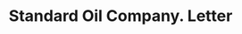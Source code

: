 ---
doi: 10.7916/D8W67Z0D
date_other: '1916'
date_other_textual: '1916'
form: correspondence
genre:
- Letters (correspondence)
name:
- Standard Oil Company
object_in_context_url: https://biggert.cul.columbia.edu/items/view/ave_biggert_01810
subject_hierarchical_geographic:
- Sugar Creek, Missouri, United States
- Wood River, Illinois, United States
- Whiting, Indiana, United States
subject_name:
- Standard Oil Company
title: Standard Oil Company. Letter
sort_title: Standard Oil Company. Letter
call_number: ave_biggert_01810
coordinates:
- 39.11805555555556,-94.43555555555555
- 38.863055555555555,-90.0886111111111
- 41.67611111111111,-87.49055555555556
pid: ave_biggert_01810
identifiers: ave_biggert_01810
thumbnail: https://derivativo-1.library.columbia.edu/iiif/2/ldpd:490835/full/!256,256/0/native.jpg
permalink: /biggert/ave_biggert_01810/
layout: iiif-image-page
---